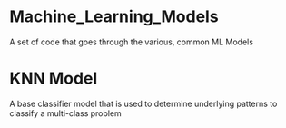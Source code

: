 # Machine_Learning_Models
A set of code that goes through the various, common ML Models 
# KNN Model 

A base classifier model that is used to determine underlying patterns to classify a multi-class problem 
